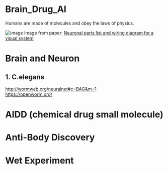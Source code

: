 # Brain_Drug_AI

Humans are made of molecules and obey the laws of physics.

![image](https://github.com/user-attachments/assets/9571f61c-ff84-4d5e-8fbb-ea7d4b80d4d1)
Image from paper: [Neuronal parts list and wiring diagram for a visual system](https://www.nature.com/articles/s41586-024-07981-1)

# Brain and Neuron
## 1. C.elegans
http://wormweb.org/neuralnet#c=BAG&m=1  
https://openworm.org/  


# AIDD (chemical drug small molecule)

# Anti-Body Discovery

# Wet Experiment
